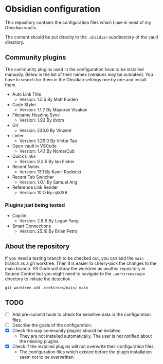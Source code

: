 # Obsidian configuration

This repository contains the configuration files which I use in most of my Obsidian vaults.

The content should be put directly to the `.obsidian` subdirectory of the vault directory.

## Community plugins

The community plugins used in the configuration have to be installed manually. Below is the list of their names (versions may be outdated). You have to search for them in the Obsidian settings one by one and install them.

- Auto Link Title
  - Version: 1.5.5 By Matt Furden
- Code Styler
  - Version: 1.1.7 By Mayuran Visakan
- Filename Heading Sync
  - Version: 1.93 By dvcm
- Git
  - Version: 233.0 By Vinzent
- Linter
  - Version: 1.29.0 By Victor Tao
- Open vault in VSCode
  - Version: 1.4.1 By NomarCub
- Quick Links
  - Version: 0.2.5 By Ian Fisher
- Recent Notes
  - Version: 13.1 By Kamil Rudnicki
- Recent Tab Switcher
  - Version: 1.O.1 By Samuel Ang
- Reference Link Render
  - Version: 10.O By njk039

### Plugins just being tested

- Copilot
  - Version: 2.8.9 By Logan Yang
- Smart Connections
  - Version: 25.16 By Brian Petro

## About the repository

If you need a testing branch to be checked out, you can add the `main` branch as a git worktree. Then it is easier to cherry-pick the changes to the main branch. VS Code will show the worktree as another repository in Source Control but you might need to navigate to the `.worktrees/main` directory to initiate the detection.

``` shell
git worktree add .worktrees/main/ main
```

## TODO

- [ ] Add pre-commit hook to check for sensitive data in the configuration files.
- [ ] Describe the goals of the configuration.
- [x] Check the way community plugins should be installed.
  - They are not installed automatically. The user is not notified about the missing plugins.
- [x] Check if the installed plugins will not overwrite their configuration files.
  - The configuration files which existed before the plugin installation seem not to be overwritten.
